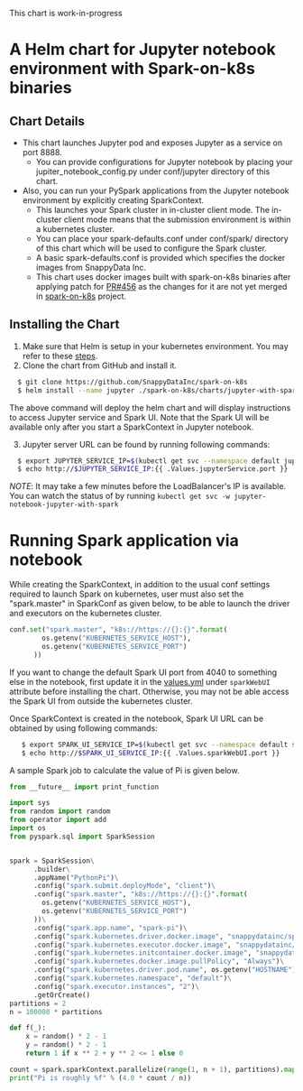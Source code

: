 This chart is work-in-progress

# A Helm chart for Jupyter notebook environment with Spark-on-k8s binaries

## Chart Details

* This chart launches Jupyter pod and exposes Jupyter as a service on port 8888.
  * You can provide configurations for Jupyter notebook by placing your jupiter_notebook_config.py under conf/jupyter directory of this chart.
* Also, you can run your PySpark applications from the Jupyter notebook environment by explicitly creating SparkContext.
  * This launches your Spark cluster in in-cluster client mode. The in-cluster client mode means that the submission environment is within a kubernetes cluster.
  * You can place your spark-defaults.conf under conf/spark/ directory of this chart which will be used to configure the Spark cluster.
  * A basic spark-defaults.conf is provided which specifies the docker images from SnappyData Inc.
  * This chart uses docker images built with spark-on-k8s binaries after applying patch for [PR#456](https://github.com/apache-spark-on-k8s/spark/pull/456) as the changes for it are not yet merged in [spark-on-k8s](https://github.com/apache-spark-on-k8s/spark) project.

## Installing the Chart
1. Make sure that Helm is setup in your kubernetes environment. You may refer to these [steps](https://docs.bitnami.com/kubernetes/get-started-kubernetes/#step-4-install-helm-and-tiller).
2. Clone the chart from GitHub and install it. 

```bash
  $ git clone https://github.com/SnappyDataInc/spark-on-k8s
  $ helm install --name jupyter ./spark-on-k8s/charts/jupyter-with-spark/
```

  The above command will deploy the helm chart and will display instructions to access Jupyter service and Spark UI.
  Note that the Spark UI will be available only after you start a SparkContext in Jupyter notebook.

3. Jupyter server URL can be found by running following commands:

```bash
  $ export JUPYTER_SERVICE_IP=$(kubectl get svc --namespace default jupyter-notebook-jupyter-with-spark -o jsonpath='{.status.loadBalancer.ingress[0].ip}')
  $ echo http://$JUPYTER_SERVICE_IP:{{ .Values.jupyterService.port }}
```
  *NOTE*: It may take a few minutes before the LoadBalancer's IP is available. You can watch the status of by running `kubectl get svc -w jupyter-notebook-jupyter-with-spark`

# Running Spark application via notebook 
While creating the SparkContext, in addition to the usual conf settings required to launch Spark on kubernetes, user must
also set the "spark.master" in SparkConf as given below, to be able to launch the driver and executors on the kubernetes cluster.

```python
conf.set("spark.master", "k8s://https://{}:{}".format(
        os.getenv("KUBERNETES_SERVICE_HOST"),
        os.getenv("KUBERNETES_SERVICE_PORT")
      ))
```

If you want to change the default Spark UI port from 4040 to something else in the notebook, first update it in the [values.yml](values.yaml) under `sparkWebUI` attribute before installing the chart.
Otherwise, you may not be able access the Spark UI from outside the kubernetes cluster.

Once SparkContext is created in the notebook, Spark UI URL can be obtained by using following commands:

```bash
   $ export SPARK_UI_SERVICE_IP=$(kubectl get svc --namespace default spark-web-ui -o jsonpath='{.status.loadBalancer.ingress[0].ip}')
   $ echo http://$SPARK_UI_SERVICE_IP:{{ .Values.sparkWebUI.port }}
```

A sample Spark job to calculate the value of Pi is given below.

```python
from __future__ import print_function

import sys
from random import random
from operator import add
import os
from pyspark.sql import SparkSession


spark = SparkSession\
      .builder\
      .appName("PythonPi")\
      .config("spark.submit.deployMode", "client")\
      .config("spark.master", "k8s://https://{}:{}".format(
        os.getenv("KUBERNETES_SERVICE_HOST"),
        os.getenv("KUBERNETES_SERVICE_PORT")
      ))\
      .config("spark.app.name", "spark-pi")\
      .config("spark.kubernetes.driver.docker.image", "snappydatainc/spark-driver-py:v2.2.0-7b8c9f5")\
      .config("spark.kubernetes.executor.docker.image", "snappydatainc/spark-executor-py:v2.2.0-7b8c9f5")\
      .config("spark.kubernetes.initcontainer.docker.image", "snappydatainc/spark-init:v2.2.0-7b8c9f5")\
      .config("spark.kubernetes.docker.image.pullPolicy", "Always")\
      .config("spark.kubernetes.driver.pod.name", os.getenv("HOSTNAME"))\
      .config("spark.kubernetes.namespace", "default")\
      .config("spark.executor.instances", "2")\
      .getOrCreate()
partitions = 2
n = 100000 * partitions

def f(_):
    x = random() * 2 - 1
    y = random() * 2 - 1
    return 1 if x ** 2 + y ** 2 <= 1 else 0

count = spark.sparkContext.parallelize(range(1, n + 1), partitions).map(f).reduce(add)
print("Pi is roughly %f" % (4.0 * count / n))
```